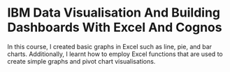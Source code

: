 # IBM Data Visualisation And Building Dashboards With Excel And Cognos

In this course, I created basic graphs in Excel such as line, pie, and bar charts. Additionally, I learnt how to employ Excel functions that are used to create simple graphs and pivot chart visualisations. 
